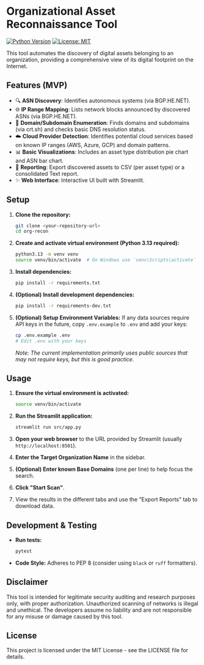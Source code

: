 # Organizational Asset Reconnaissance Tool

[![Python Version](https://img.shields.io/badge/python-3.13-blue.svg)](https://www.python.org/)
[![License: MIT](https://img.shields.io/badge/License-MIT-yellow.svg)](https://opensource.org/licenses/MIT)

This tool automates the discovery of digital assets belonging to an organization, providing a comprehensive view of its digital footprint on the Internet.

## Features (MVP)

*   🔍 **ASN Discovery**: Identifies autonomous systems (via BGP.HE.NET).
*   🌐 **IP Range Mapping**: Lists network blocks announced by discovered ASNs (via BGP.HE.NET).
*   🔗 **Domain/Subdomain Enumeration**: Finds domains and subdomains (via crt.sh) and checks basic DNS resolution status.
*   ☁️ **Cloud Provider Detection**: Identifies potential cloud services based on known IP ranges (AWS, Azure, GCP) and domain patterns.
*   📊 **Basic Visualizations**: Includes an asset type distribution pie chart and ASN bar chart.
*   📄 **Reporting**: Export discovered assets to CSV (per asset type) or a consolidated Text report.
*   ✨ **Web Interface**: Interactive UI built with Streamlit.

## Setup

1.  **Clone the repository:**
    ```bash
    git clone <your-repository-url>
    cd org-recon
    ```

2.  **Create and activate virtual environment (Python 3.13 required):**
    ```bash
    python3.13 -m venv venv
    source venv/bin/activate  # On Windows use `venv\Scripts\activate`
    ```

3.  **Install dependencies:**
    ```bash
    pip install -r requirements.txt
    ```

4.  **(Optional) Install development dependencies:**
    ```bash
    pip install -r requirements-dev.txt 
    ```

5.  **(Optional) Setup Environment Variables:**
    If any data sources require API keys in the future, copy `.env.example` to `.env` and add your keys:
    ```bash
    cp .env.example .env 
    # Edit .env with your keys
    ```
    *Note: The current implementation primarily uses public sources that may not require keys, but this is good practice.* 

## Usage

1.  **Ensure the virtual environment is activated:**
    ```bash
    source venv/bin/activate 
    ```

2.  **Run the Streamlit application:**
    ```bash
    streamlit run src/app.py
    ```

3.  **Open your web browser** to the URL provided by Streamlit (usually `http://localhost:8501`).

4.  **Enter the Target Organization Name** in the sidebar.

5.  **(Optional) Enter known Base Domains** (one per line) to help focus the search.

6.  **Click "Start Scan"**.

7.  View the results in the different tabs and use the "Export Reports" tab to download data.

## Development & Testing

*   **Run tests:**
    ```bash
    pytest
    ```
*   **Code Style:** Adheres to PEP 8 (consider using `black` or `ruff` formatters).

## Disclaimer

This tool is intended for legitimate security auditing and research purposes only, with proper authorization. Unauthorized scanning of networks is illegal and unethical. The developers assume no liability and are not responsible for any misuse or damage caused by this tool.

## License

This project is licensed under the MIT License - see the LICENSE file for details.